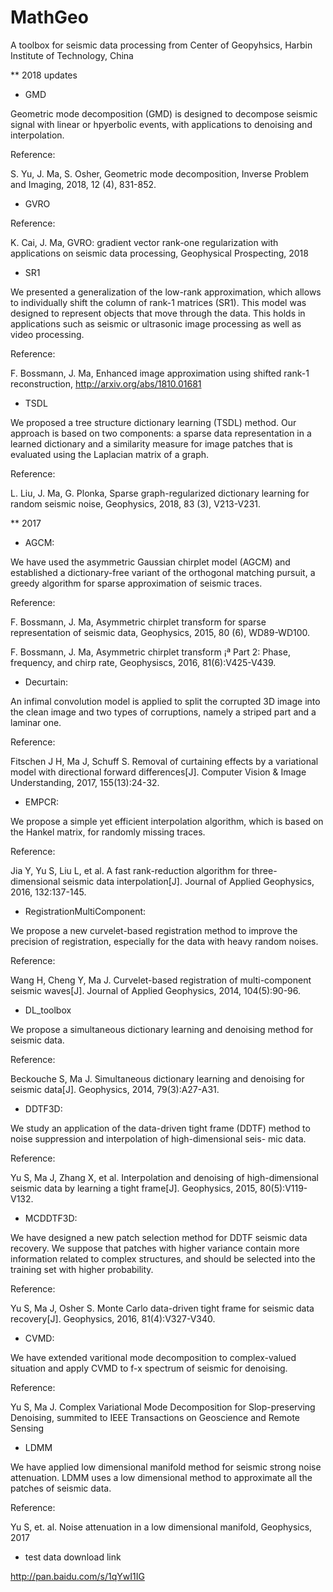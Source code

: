 # MathGeo
A toolbox for seismic data processing from Center of Geopyhsics, Harbin Institute of Technology, China

** 2018 updates

* GMD

Geometric mode decomposition (GMD) is designed to decompose seismic signal with linear or hpyerbolic events, with applications to denoising and interpolation.

Reference:

S. Yu, J. Ma, S. Osher, Geometric mode decomposition, Inverse Problem and Imaging, 2018, 12 (4), 831-852.

* GVRO



Reference:

K. Cai, J. Ma, GVRO: gradient vector rank-one regularization with applications on seismic data processing, Geophysical Prospecting, 2018

* SR1

We presented a generalization of the low-rank approximation, which allows to individually shift the column of rank-1 matrices (SR1). This model was designed to represent objects that move through the data. This holds in applications such as seismic or ultrasonic image processing as well as video processing. 

Reference:

F. Bossmann, J. Ma, Enhanced image approximation using shifted rank-1 reconstruction, http://arxiv.org/abs/1810.01681

* TSDL

We proposed a  tree structure dictionary learning (TSDL) method.  Our approach is based on two components: a sparse data representation in a learned dictionary and a similarity measure for image patches that is evaluated using the Laplacian matrix of a graph.

Reference:

L. Liu, J. Ma, G. Plonka, Sparse graph-regularized dictionary learning for random seismic noise, Geophysics, 2018, 83 (3), V213-V231.

** 2017

* AGCM:

We have used the asymmetric Gaussian chirplet model (AGCM) and established a dictionary-free variant of the orthogonal matching pursuit, a greedy algorithm for sparse approximation of seismic traces.

Reference:

F. Bossmann, J. Ma, Asymmetric chirplet transform for sparse representation of seismic data, Geophysics, 2015, 80 (6), WD89-WD100.

F. Bossmann, J. Ma, Asymmetric chirplet transform ¡ª Part 2: Phase, frequency, and chirp rate, Geophysiscs, 2016, 81(6):V425-V439.

* Decurtain:

An infimal convolution model is applied to split the corrupted 3D image into the clean image and two types of corruptions, namely a striped part and a laminar one.

Reference: 

Fitschen J H, Ma J, Schuff S. Removal of curtaining effects by a variational model with directional forward differences[J]. Computer Vision & Image Understanding, 2017, 155(13):24-32.

* EMPCR:

We propose a simple yet efficient interpolation algorithm, which is based on the Hankel matrix, for randomly missing traces.

Reference:

Jia Y, Yu S, Liu L, et al. A fast rank-reduction algorithm for three-dimensional seismic data interpolation[J]. Journal of Applied Geophysics, 2016, 132:137-145.

* RegistrationMultiComponent:

We propose a new curvelet-based registration method to improve the precision of registration, especially for the data with heavy random noises.

Reference:

Wang H, Cheng Y, Ma J. Curvelet-based registration of multi-component seismic waves[J]. Journal of Applied Geophysics, 2014, 104(5):90-96.

* DL_toolbox

We propose a simultaneous dictionary learning and denoising method for seismic data.

Reference:

Beckouche S, Ma J. Simultaneous dictionary learning and denoising for seismic data[J]. Geophysics, 2014, 79(3):A27-A31.

* DDTF3D:

We study an application of the data-driven tight frame (DDTF) method to noise suppression and interpolation of high-dimensional seis- mic data.

Reference: 

Yu S, Ma J, Zhang X, et al. Interpolation and denoising of high-dimensional seismic data by learning a tight frame[J]. Geophysics, 2015, 80(5):V119-V132.

* MCDDTF3D:

We have designed a new patch selection method for DDTF seismic data recovery. We suppose that patches with higher variance contain more information related to complex structures, and should be selected into the training set with higher probability.

Reference: 

Yu S, Ma J, Osher S. Monte Carlo data-driven tight frame for seismic data recovery[J]. Geophysics, 2016, 81(4):V327-V340.

* CVMD:

We have extended varitional mode decomposition to complex-valued situation and apply CVMD to f-x spectrum of seismic for denoising.

Reference: 

Yu S, Ma J. Complex Variational Mode Decomposition for Slop-preserving Denoising, summited to IEEE Transactions on Geoscience and Remote Sensing

* LDMM

We have applied low dimensional manifold method for seismic strong noise attenuation. LDMM uses a low dimensional method to approximate all the patches of seismic data. 

Reference:

Yu S, et. al. Noise attenuation in a low dimensional manifold, Geophysics, 2017

* test data download link

http://pan.baidu.com/s/1qYwI1IG
